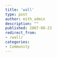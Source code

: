 ```yaml
---
title: 'wall'
type: post
author: mith_admin
description: ""
published: 2007-08-23
redirect_from: 
- /wall/
categories:
- Community
---
```

